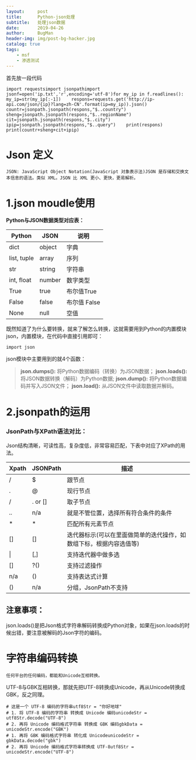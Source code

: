 ```yaml
---
layout:     post
title:      Python-json处理
subtitle:   处理json数据
date:       2019-04-26
author:     BugMan
header-img: img/post-bg-hacker.jpg
catalog: true
tags:
    - msf
    - 渗透测试
---
```

首先放一段代码



```
import requestsimport jsonpathimport jsonf=open('ip.txt','r',encoding='utf-8')for my_ip in f.readlines():    my_ip=str(my_ip[:-1])    respons=requests.get('http://ip-api.com/json/{ip}?lang=zh-CN'.format(ip=my_ip)).json()    countr=jsonpath.jsonpath(respons,"$..country")    sheng=jsonpath.jsonpath(respons,"$..regionName")    cit=jsonpath.jsonpath(respons,"$..city")    ipip=jsonpath.jsonpath(respons,"$..query")    print(respons)    print(countr+sheng+cit+ipip)
```

# Json 定义



```
JSON: JavaScript Object Notation(JavaScript 对象表示法)JSON 是存储和交换文本信息的语法。类似 XML。JSON 比 XML 更小、更快，更易解析。
```

# 1.json moudle使用

**Python与JSON数据类型对应表：**

| Python      | JSON   | 说明         |
| ----------- | ------ | ------------ |
| dict        | object | 字典         |
| list, tuple | array  | 序列         |
| str         | string | 字符串       |
| int, float  | number | 数字类型     |
| True        | true   | 布尔值True   |
| False       | false  | 布尔值 False |
| None        | null   | 空值         |

既然知道了为什么要转换，就来了解怎么转换，这就需要用到Python的内置模块json，内置模块，在代码中直接引用即可：



```
import json
```

json模块中主要用到的就4个函数：

> **json.dumps():** 将Python数据编码（转换）为JSON数据； **json.loads():** 将JSON数据转换（解码）为Python数据; **json.dump():** 将Python数据编码并写入JSON文件； **json.load():** 从JSON文件中读取数据并解码。

# 2.jsonpath的运用

### JsonPath与XPath语法对比：

Json结构清晰，可读性高，复杂度低，非常容易匹配，下表中对应了XPath的用法。

| Xpath | JSONPath | 描述                                                         |
| ----- | -------- | ------------------------------------------------------------ |
| /     | $        | 跟节点                                                       |
| .     | @        | 现行节点                                                     |
| /     | . or []  | 取子节点                                                     |
| ..    | n/a      | 就是不管位置，选择所有符合条件的条件                         |
| *     | *        | 匹配所有元素节点                                             |
| []    | []       | 迭代器标示(可以在里面做简单的迭代操作，如数组下标，根据内容选值等) |
| \|    | [,]      | 支持迭代器中做多选                                           |
| []    | ?()      | 支持过滤操作                                                 |
| n/a   | ()       | 支持表达式计算                                               |
| ()    | n/a      | 分组，JsonPath不支持                                         |

## **注意事项：**

json.loads()是把Json格式字符串解码转换成Python对象，如果在json.loads的时候出错，要注意被解码的Json字符的编码。

# 字符串编码转换

```
任何平台的任何编码，都能和Unicode互相转换。
```

UTF-8与GBK互相转换，那就先把UTF-8转换成Unicode，再从Unicode转换成GBK，反之同理。



```
# 这是一个 UTF-8 编码的字符串utf8Str = "你好地球"
# 1. 将 UTF-8 编码的字符串 转换成 Unicode 编码unicodeStr = utf8Str.decode("UTF-8")
# 2. 再将 Unicode 编码格式字符串 转换成 GBK 编码gbkData = unicodeStr.encode("GBK")
# 1. 再将 GBK 编码格式字符串 转化成 UnicodeunicodeStr = gbkData.decode("gbk")
# 2. 再将 Unicode 编码格式字符串转换成 UTF-8utf8Str = unicodeStr.encode("UTF-8")
```
